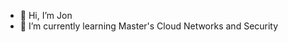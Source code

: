 - 👋 Hi, I’m Jon
- 🌱 I’m currently learning Master's Cloud Networks and Security

<!---
swe7103devops/swe7103devops is a ✨ special ✨ repository because its `README.md` (this file) appears on your GitHub profile.
You can click the Preview link to take a look at your changes.
--->
